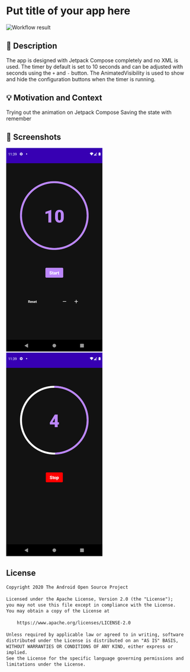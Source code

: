 # Put title of your app here

<!--- Replace <OWNER> with your Github Username and <REPOSITORY> with the name of your repository. -->
<!--- You can find both of these in the url bar when you open your repository in github. -->
![Workflow result](https://github.com/msomu/countdown-timer-compose/workflows/Check/badge.svg)


## :scroll: Description
<!--- Describe your app in one or two sentences -->
The app is designed with Jetpack Compose completely and no XML is used.
The timer by default is set to 10 seconds and can be adjusted with seconds using the `+` and `-` button.
The AnimatedVisibility is used to show and hide the configuration buttons when the timer is running.


## :bulb: Motivation and Context
<!--- Optionally point readers to interesting parts of your submission. -->
<!--- What are you especially proud of? -->
Trying out the animation on Jetpack Compose
Saving the state with remember


## :camera_flash: Screenshots
<!-- You can add more screenshots here if you like -->
<img src="/results/screenshot_1.png" width="260">&emsp;<img src="/results/screenshot_2.png" width="260">

## License
```
Copyright 2020 The Android Open Source Project

Licensed under the Apache License, Version 2.0 (the "License");
you may not use this file except in compliance with the License.
You may obtain a copy of the License at

    https://www.apache.org/licenses/LICENSE-2.0

Unless required by applicable law or agreed to in writing, software
distributed under the License is distributed on an "AS IS" BASIS,
WITHOUT WARRANTIES OR CONDITIONS OF ANY KIND, either express or implied.
See the License for the specific language governing permissions and
limitations under the License.
```